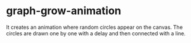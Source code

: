 # graph-grow-animation

It creates an animation where random circles appear on the canvas.
The circles are drawn one by one with a delay and then connected with a line.